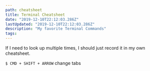 ```yaml
---
path: cheatsheet
title: Terminal Cheatsheet
date: "2019-12-10T22:12:03.286Z"
lastUpdated: "2019-12-10T22:12:03.286Z"
description: "My favorite Terminal Commands"
tags:
---
```


If I need to look up multiple times, I should just record it in my own cheatsheet.

`$ CMD + SHIFT + ARROW` change tabs
